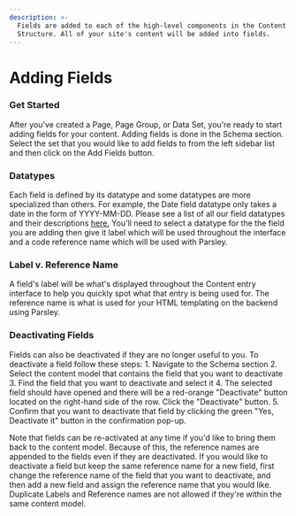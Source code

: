 ```yaml
---
description: >-
  Fields are added to each of the high-level components in the Content
  Structure. All of your site's content will be added into fields.
---
```


# Adding Fields

### Get Started

After you've created a Page, Page Group, or Data Set, you're ready to start adding fields for your content. Adding fields is done in the Schema section. Select the set that you would like to add fields to from the left sidebar list and then click on the Add Fields button.

### Datatypes

Each field is defined by its datatype and some datatypes are more specialized than others. For example, the Date field datatype only takes a date in the form of YYYY-MM-DD. Please see a list of all our field datatypes and their descriptions [here.](https://app.gitbook.com/fields) You'll need to select a datatype for the the field you are adding then give it label which will be used throughout the interface and a code reference name which will be used with Parsley.

### Label v. Reference Name

A field's label will be what's displayed throughout the Content entry interface to help you quickly spot what that entry is being used for. The reference name is what is used for your HTML templating on the backend using Parsley.

### Deactivating Fields

Fields can also be deactivated if they are no longer useful to you. To deactivate a field follow these steps: 1. Navigate to the Schema section 2. Select the content model that contains the field that you want to deactivate 3. Find the field that you want to deactivate and select it 4. The selected field should have opened and there will be a red-orange "Deactivate" button located on the right-hand side of the row. Click the "Deactivate" button. 5. Confirm that you want to deactivate that field by clicking the green "Yes, Deactivate it" button in the confirmation pop-up.

Note that fields can be re-activated at any time if you'd like to bring them back to the content model. Because of this, the reference names are appended to the fields even if they are deactivated. If you would like to deactivate a field but keep the same reference name for a new field, first change the reference name of the field that you want to deactivate, and then add a new field and assign the reference name that you would like. Duplicate Labels and Reference names are not allowed if they're within the same content model.
